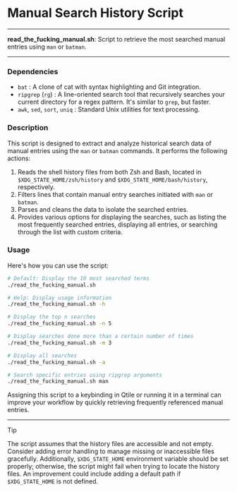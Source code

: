 # Manual Search History Script

---

**read_the_fucking_manual.sh**: Script to retrieve the most searched manual entries using `man` or `batman`.

---

### Dependencies

- `bat` : A clone of cat with syntax highlighting and Git integration.
- `ripgrep` (`rg`) : A line-oriented search tool that recursively searches your current directory for a regex pattern. It's similar to `grep`, but faster.
- `awk`, `sed`, `sort`, `uniq` : Standard Unix utilities for text processing.

### Description

This script is designed to extract and analyze historical search data of manual entries using the `man` or `batman` commands. It performs the following actions:

1. Reads the shell history files from both Zsh and Bash, located in `$XDG_STATE_HOME/zsh/history` and `$XDG_STATE_HOME/bash/history`, respectively.
2. Filters lines that contain manual entry searches initiated with `man` or `batman`.
3. Parses and cleans the data to isolate the searched entries.
4. Provides various options for displaying the searches, such as listing the most frequently searched entries, displaying all entries, or searching through the list with custom criteria.

### Usage

Here's how you can use the script:

```bash
# Default: Display the 10 most searched terms
./read_the_fucking_manual.sh

# Help: Display usage information
./read_the_fucking_manual.sh -h

# Display the top n searches
./read_the_fucking_manual.sh -n 5

# Display searches done more than a certain number of times
./read_the_fucking_manual.sh -m 3

# Display all searches
./read_the_fucking_manual.sh -a

# Search specific entries using ripgrep arguments
./read_the_fucking_manual.sh man
```

Assigning this script to a keybinding in Qtile or running it in a terminal can improve your workflow by quickly retrieving frequently referenced manual entries.

---

> [!TIP] 
> The script assumes that the history files are accessible and not empty. Consider adding error handling to manage missing or inaccessible files gracefully. Additionally, `$XDG_STATE_HOME` environment variable should be set properly; otherwise, the script might fail when trying to locate the history files. An improvement could include adding a default path if `$XDG_STATE_HOME` is not defined.